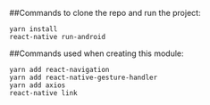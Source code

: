 ##Commands to clone the repo and run the project:

```
yarn install
react-native run-android
```

##Commands used when creating this module:

```
yarn add react-navigation
yarn add react-native-gesture-handler
yarn add axios
react-native link
```